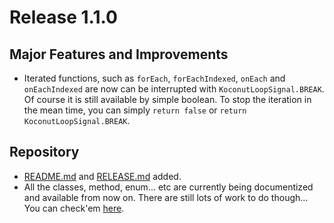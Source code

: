 # Release 1.1.0

## Major Features and Improvements
- Iterated functions, such as `forEach`, `forEachIndexed`, `onEach` and `onEachIndexed` are now can be interrupted with `KoconutLoopSignal.BREAK`. Of course it is still available by simple boolean. To stop the iteration in the mean time, you can simply `return false` or `return KoconutLoopSignal.BREAK`.

## Repository
- [README.md](https://github.com/ApexCaptain/Koconut/blob/master/README.md) and [RELEASE.md](https://github.com/ApexCaptain/Koconut/blob/master/RELEASE.md) added.
- All the classes, method, enum... etc are currently being documentized and available from now on. There are still lots of work to do though... You can check'em [here](https://apexcaptain.github.io/Koconut/).